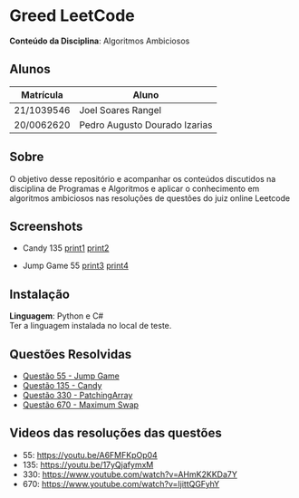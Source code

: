 # Greed LeetCode

**Conteúdo da Disciplina**: Algoritmos Ambiciosos<br>

## Alunos
|Matrícula | Aluno |
| -- | -- |
| 21/1039546  |  Joel Soares Rangel |
| 20/0062620  |  Pedro Augusto Dourado Izarias |

## Sobre 
O objetivo desse repositório e acompanhar os conteúdos discutidos na disciplina de Programas e Algoritmos e aplicar o conhecimento em algoritmos ambiciosos nas resoluções de questões do juiz online Leetcode

## Screenshots
- Candy 135
[print1](assets/candy1.jpeg)
[print2](assets/candy2.jpeg)

- Jump Game 55
[print3](assets/jump1.jpeg)
[print4](assets/jump2.jpeg)

## Instalação 
**Linguagem**: Python e C#<br>
Ter a linguagem instalada no local de teste.

## Questões Resolvidas 
- [Questão 55 - Jump Game](questoes/Q55-JumpGame.py)
- [Questão 135 - Candy](questoes/Q135-Candy.py)
- [Questão 330 - PatchingArray](questoes/Q330-PatchingArray.cs)
- [Questão 670 - Maximum Swap](questoes/Q670-MaximumSwap.cs)

## Videos das resoluções das questões

- 55: https://youtu.be/A6FMFKpOp04
- 135: https://youtu.be/17yQjafymxM
- 330: https://www.youtube.com/watch?v=AHmK2KKDa7Y
- 670: https://www.youtube.com/watch?v=IjittQGFyhY

